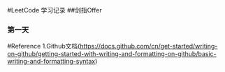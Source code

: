 #LeetCode 学习记录
##剑指Offer
### 第一天
#Reference
1.Github文档(https://docs.github.com/cn/get-started/writing-on-github/getting-started-with-writing-and-formatting-on-github/basic-writing-and-formatting-syntax)
